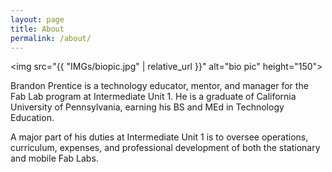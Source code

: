 ```yaml
---
layout: page
title: About
permalink: /about/
---
```


<img src="{{ "IMGs/biopic.jpg" | relative_url }}" alt="bio pic" height="150">

Brandon Prentice is a technology educator, mentor, and manager for the Fab Lab program at Intermediate Unit 1. He is a graduate of California University of Pennsylvania, earning his BS and MEd in Technology Education.

A major part of his duties at Intermediate Unit 1 is to oversee operations, curriculum, expenses, and professional development of both the stationary and mobile Fab Labs. 



